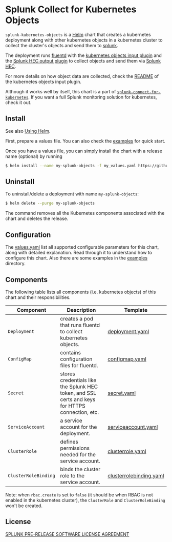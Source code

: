 # Splunk Collect for Kubernetes Objects #

`splunk-kubernetes-objects` is a [Helm](https://github.com/kubernetes/helm) chart that creates a kubernetes deployment along with other kubernetes objects in a kubernetes cluster to collect the cluster's objects and send them to [splunk](https://www.splunk.com/).

The deployment runs [fluentd](https://www.fluentd.org/) with the [kubernetes objects input plugin](https://github.com/splunk/fluent-plugin-kubernetes-objects) and the [Splunk HEC output plugin](https://github.com/splunk/fluent-plugin-splunk-hec) to collect objects and send them via [Splunk HEC](http://docs.splunk.com/Documentation/Splunk/7.1.0/Data/AboutHEC).

For more details on how object data are collected, check the [README](https://github.com/splunk/fluent-plugin-kubernetes-objects/blob/master/README.md) of the kubernetes objects input plugin.

Although it works well by itself, this chart is a part of [`splunk-connect-for-kubernetes`](https://github.com/splunk/splunk-connect-for-kubernetes). If you want a full Splunk monitoring solution for kubernetes, check it out.

## Install ##

See also [Using Helm](https://docs.helm.sh/using_helm/#using-helm).

First, prepare a values file. You can also check the [examples](examples) for quick start.

Once you have a values file, you can simply install the chart with a release name (optional) by running

```bash
$ helm install --name my-splunk-objects -f my_values.yaml https://github.com/splunk/splunk-connect-for-kubernetes/releases/download/v1.0.0/splunk-kubernetes-objects-1.0.0.tgz
```

## Uninstall ##

To uninstall/delete a deployment with name `my-splunk-objects`:

```bash
$ helm delete --purge my-splunk-objects
```

The command removes all the Kubernetes components associated with the chart and deletes the release.

## Configuration ##

The [values.yaml](values.yaml) list all supported configurable parameters for this chart, along with detailed explanation. Read through it to understand how to configure this chart. Also there are some examples in the [examples](examples) directory.

## Components

The following table lists all components (i.e. kubernetes objects) of this chart and their responsibilities.

Component | Description | Template
--- | --- | ---
`Deployment` | creates a pod that runs fluentd to collect kubernetes objects. | [deployment.yaml](templates/deployment.yaml)
`ConfigMap` | contains configuration files for fluentd. | [configmap.yaml](templates/configmap.yaml)
`Secret` | stores credentials like the Splunk HEC token, and SSL certs and keys for HTTPS connection, etc. | [secret.yaml](templates/secret.yaml)
`ServiceAccount` | a service account for the deployment. | [serviceaccount.yaml](templates/serviceaccount.yaml)
`ClusterRole` | defines permissions needed for the service account. | [clusterrole.yaml](templates/clusterrole.yaml)
`ClusterRoleBinding` | binds the cluster role to the service account. | [clusterrolebinding.yaml](templates/clusterrolebinding.yaml)

Note: when `rbac.create` is set to `false` (it should be when RBAC is not enabled in the kubernetes cluster), the `ClusterRole` and `ClusterRoleBinding` won't be created.

## License ##

[SPLUNK PRE-RELEASE SOFTWARE LICENSE AGREEMENT](https://www.splunk.com/en_us/legal/splunk-pre-release-software-license-agreement.html)
